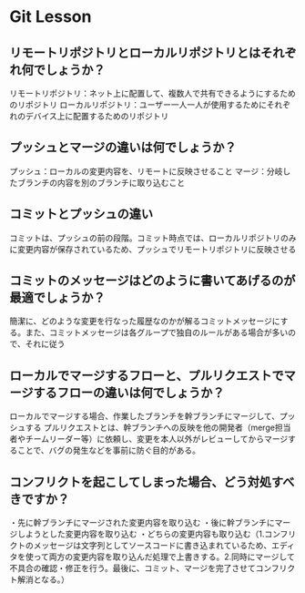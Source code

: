 # Git Lesson

## リモートリポジトリとローカルリポジトリとはそれぞれ何でしょうか？
リモートリポジトリ：ネット上に配置して、複数人で共有できるようにするためのリポジトリ
ローカルリポジトリ：ユーザー一人一人が使用するためにそれぞれのデバイス上に配置するためのリポジトリ


## プッシュとマージの違いは何でしょうか？
プッシュ：ローカルの変更内容を、リモートに反映させること
マージ：分岐したブランチの内容を別のブランチに取り込むこと


## コミットとプッシュの違い
コミットは、プッシュの前の段階。コミット時点では、ローカルリポジトリのみに変更内容が保存されているため、プッシュでリモートリポジトリに反映させる


## コミットのメッセージはどのように書いてあげるのが最適でしょうか？
簡潔に、どのような変更を行なった履歴なのかが解るコミットメッセージにする。また、コミットメッセージは各グループで独自のルールがある場合が多いので、それに従う


## ローカルでマージするフローと、プルリクエストでマージするフローの違いは何でしょうか？
ローカルでマージする場合、作業したブランチを幹ブランチにマージして、プッシュする
プルリクエストとは、幹ブランチへの反映を他の開発者（merge担当者やチームリーダー等）に依頼し、変更を本人以外がレビューしてからマージすることで、バグの発生などを事前に防ぐ目的がある。


## コンフリクトを起こしてしまった場合、どう対処すべきですか？
・先に幹ブランチにマージされた変更内容を取り込む
・後に幹ブランチにマージしようとした変更内容を取り込む
・どちらの変更内容も取り込む（1.コンフリクトのメッセージは文字列としてソースコードに書き込まれているため、エディタを使って両方の変更内容を取り込んだ処理で上書きする。2.同時にマージして不具合の確認・修正を行う。最後に、コミット、マージを完了させてコンフリクト解消となる。）